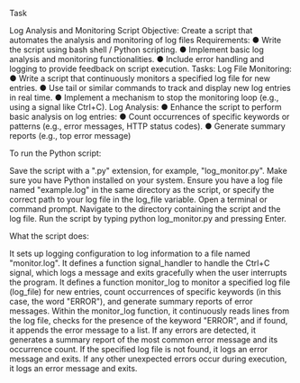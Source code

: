Task

Log Analysis and Monitoring Script
Objective:
Create a script that automates the analysis and monitoring of log files
Requirements:
● Write the script using bash shell / Python scripting.
● Implement basic log analysis and monitoring functionalities.
● Include error handling and logging to provide feedback on script execution.
Tasks:
Log File Monitoring:
● Write a script that continuously monitors a specified log file for new entries.
● Use tail or similar commands to track and display new log entries in real time.
● Implement a mechanism to stop the monitoring loop (e.g., using a signal like Ctrl+C).
Log Analysis:
● Enhance the script to perform basic analysis on log entries:
● Count occurrences of specific keywords or patterns (e.g., error messages, HTTP status
codes).
● Generate summary reports (e.g., top error message)



To run the Python script:

Save the script with a ".py" extension, for example, "log_monitor.py".
Make sure you have Python installed on your system.
Ensure you have a log file named "example.log" in the same directory as the script, or specify the correct path to your log file in the log_file variable.
Open a terminal or command prompt.
Navigate to the directory containing the script and the log file.
Run the script by typing python log_monitor.py and pressing Enter.


What the script does:

It sets up logging configuration to log information to a file named "monitor.log".
It defines a function signal_handler to handle the Ctrl+C signal, which logs a message and exits gracefully when the user interrupts the program.
It defines a function monitor_log to monitor a specified log file (log_file) for new entries, count occurrences of specific keywords (in this case, the word "ERROR"), and generate summary reports of error messages.
Within the monitor_log function, it continuously reads lines from the log file, checks for the presence of the keyword "ERROR", and if found, it appends the error message to a list.
If any errors are detected, it generates a summary report of the most common error message and its occurrence count.
If the specified log file is not found, it logs an error message and exits.
If any other unexpected errors occur during execution, it logs an error message and exits.
